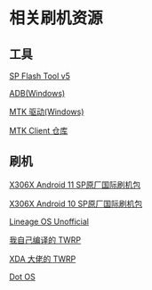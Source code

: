 # 相关刷机资源

## 工具

[SP Flash Tool v5]()

[ADB(Windows)]()

[MTK 驱动(Windows)]()

[MTK Client 仓库](https://github.com/bkerler/mtkclient)

## 刷机

[X306X Android 11 SP原厂国际刷机包](https://pan.huang1111.cn/s/qggeXT3)

[X306X Android 10 SP原厂国际刷机包](https://pan.huang1111.cn/s/Qzz1GIm)

[Lineage OS Unofficial](https://ota.vistaslayer.ovh/)

[我自己编译的 TWRP](https://github.com/FTS427/twrp_dt_X306F/releases/)

[XDA 大佬的 TWRP](https://github.com/DevZillion/android_device_lenovo_amar/releases)

[Dot OS](https://www.droidontime.com/)
